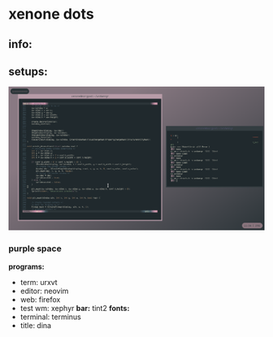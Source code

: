 # xenone dots
## info:

## setups:
![alt text](scrots/purplespace/wrk.png)
### purple space
**programs:**
 - term: urxvt
 - editor: neovim
 - web: firefox
 - test wm: xephyr
**bar:** tint2
**fonts:**
- terminal: terminus
- title: dina

